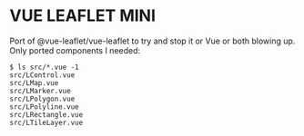# VUE LEAFLET MINI
Port of @vue-leaflet/vue-leaflet to try and stop it or Vue or both blowing up. Only ported components I needed:

```
$ ls src/*.vue -1
src/LControl.vue
src/LMap.vue
src/LMarker.vue
src/LPolygon.vue
src/LPolyline.vue
src/LRectangle.vue
src/LTileLayer.vue
```
